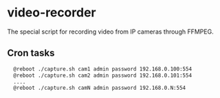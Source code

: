 # video-recorder
The special script for recording video from IP cameras through FFMPEG.

## Cron tasks
```bash
  @reboot ./capture.sh cam1 admin password 192.168.0.100:554
  @reboot ./capture.sh cam2 admin password 192.168.0.101:554
  ....
  @reboot ./capture.sh camN admin password 192.168.0.N:554
```
